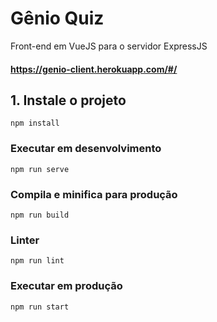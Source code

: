 # Gênio Quiz

Front-end em VueJS para o servidor ExpressJS

#### https://genio-client.herokuapp.com/#/

## 1. Instale o projeto
```
npm install
```

### Executar em desenvolvimento
```
npm run serve
```

### Compila e minifica para produção
```
npm run build
```

### Linter
```
npm run lint
```

### Executar em produção
```
npm run start
```
